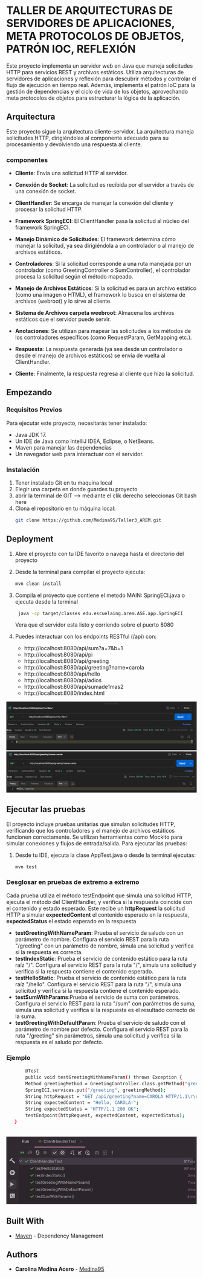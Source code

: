 # TALLER DE ARQUITECTURAS DE SERVIDORES DE APLICACIONES, META PROTOCOLOS DE OBJETOS, PATRÓN IOC, REFLEXIÓN


Este proyecto implementa un servidor web en Java que maneja solicitudes HTTP para servicios REST y archivos estáticos. Utiliza arquitecturas de servidores de aplicaciones y reflexión para descubrir métodos y controlar el flujo de ejecución en tiempo real. Además, implementa el patrón IoC para la gestión de dependencias y el ciclo de vida de los objetos, aprovechando meta protocolos de objetos para estructurar la lógica de la aplicación.

## Arquitectura
Este proyecto sigue la arquitectura cliente-servidor. La arquitectura maneja solicitudes HTTP, dirigiéndolas al componente adecuado para su procesamiento y devolviendo una respuesta al cliente.

### componentes


- **Cliente**: Envía una solicitud HTTP al servidor.

- **Conexión de Socket**: La solicitud es recibida por el servidor a través de una conexión de socket.

- **ClientHandler**: Se encarga de manejar la conexión del cliente y procesar la solicitud HTTP.

- **Framework SpringECI**: El ClientHandler pasa la solicitud al núcleo del framework SpringECI. 

- **Manejo Dinámico de Solicitudes**: El framework determina cómo manejar la solicitud, ya sea dirigiéndola a un controlador o al manejo de archivos estáticos.

- **Controladores**: Si la solicitud corresponde a una ruta manejada por un controlador (como GreetingController o SumController), el controlador procesa la solicitud según el método mapeado.

- **Manejo de Archivos Estáticos**: Si la solicitud es para un archivo estático (como una imagen o HTML), el framework lo busca en el sistema de archivos (webroot) y lo sirve al cliente.

- **Sistema de Archivos carpeta weebroot**: Almacena los archivos estáticos que el servidor puede servir.

- **Anotaciones**: Se utilizan para mapear las solicitudes a los métodos de los controladores específicos (como RequestParam, GetMapping etc.).

- **Respuesta**: La respuesta generada (ya sea desde un controlador o desde el manejo de archivos estáticos) se envía de vuelta al ClientHandler.

- **Cliente**: Finalmente, la respuesta regresa al cliente que hizo la solicitud.

## Empezando

### Requisitos Previos
Para ejecutar este proyecto, necesitarás tener instalado:

- Java JDK 17.
- Un IDE de Java como IntelliJ IDEA, Eclipse, o NetBeans.
- Maven para manejar las dependencias
- Un navegador web para interactuar con el servidor.

### Instalación

1. Tener instalado Git en tu maquina local
2. Elegir una carpeta en donde guardes tu proyecto
3. abrir la terminal de GIT --> mediante el clik derecho seleccionas Git bash here
4. Clona el repositorio en tu máquina local:
   ```bash
   git clone https://github.com/Medina95/Taller3_AREM.git
   ```
## Deployment
1. Abre el proyecto con tu IDE favorito o navega hasta el directorio del proyecto
2. Desde la terminal  para compilar el proyecto ejecuta:

   ```bash
   mvn clean install
   ```
3. Compila el proyecto  que contiene el metodo MAIN: SpringECI.java o ejecuta desde la terminal

   ```bash
    java -cp target/classes edu.escuelaing.arem.ASE.app.SpringECI

   ```
   Vera que el servidor esta listo y corriendo sobre el puerto 8080

4. Puedes interactuar con los endpoints RESTful (/api) con:
    - http://localhost:8080/api/sum?a=7&b=1
    - http://localhost:8080/api/pi
    - http://localhost:8080/api/greeting
    - http://localhost:8080/api/greeting?name=carola
    - http://localhost:8080/api/hello
    - http://localhost:8080/api/adios
    - http://localhost:8080/api/sumade1mas2
    - http://localhost:8080/index.html

![suma](ReadmeImages/Suma.png)
![saludo](ReadmeImages/Saludo.png)

## Ejecutar las pruebas

El proyecto incluye pruebas unitarias que simulan solicitudes HTTP, verificando que los controladores y el manejo de archivos estáticos funcionen correctamente. Se utilizan herramientas como Mockito para simular conexiones y flujos de entrada/salida.
Para ejecutar las pruebas:
1. Desde tu IDE, ejecuta la clase AppTest.java o desde la terminal ejecutas:
   ```bash
   mvn test
   ```
### Desglosar en pruebas de extremo a extremo
Cada prueba utiliza el método testEndpoint que simula una solicitud HTTP, ejecuta el método del ClientHandler, y verifica si la respuesta coincide con el contenido y estado esperado. Este recibe un **httpRequest** la solicitud HTTP a simular
**expectedContent** el contenido esperado en la respuesta, **expectedStatus**  el estado esperado en la respuesta

- **testGreetingWithNameParam**: Prueba el servicio de saludo con un parámetro de nombre. Configura el servicio REST para la ruta "/greeting" con un parámetro de nombre, simula una solicitud y verifica si la respuesta es correcta.
- **testIndexStatic**: Prueba el servicio de contenido estático para la ruta raíz "/". Configura el servicio REST para la ruta "/", simula una solicitud y verifica si la respuesta contiene el contenido esperado.
- **testHelloStatic**: Prueba el servicio de contenido estático para la ruta raíz "/hello". Configura el servicio REST para la ruta "/", simula una solicitud y verifica si la respuesta contiene el contenido esperado.
- **testSumWithParams**:Prueba el servicio de suma con parámetros. Configura el servicio REST para la ruta "/sum" con parámetros de suma, simula una solicitud y verifica si la respuesta es el resultado correcto de la suma.
- **testGreetingWithDefaultParam**: Prueba el servicio de saludo con el parámetro de nombre por defecto. Configura el servicio REST para la ruta "/greeting" sin parámetros, simula una solicitud y verifica si la respuesta es el saludo por defecto.

### Ejemplo
 ```bash
        @Test
        public void testGreetingWithNameParam() throws Exception {
        Method greetingMethod = GreetingController.class.getMethod("greeting", String.class);
        SpringECI.services.put("/greeting", greetingMethod);
        String httpRequest = "GET /api/greeting?name=CAROLA HTTP/1.1\r\n";
        String expectedContent = "Hello, CAROLA!";
        String expectedStatus = "HTTP/1.1 200 OK";
        testEndpoint(httpRequest, expectedContent, expectedStatus);
    }
      
   ```
![pruebas](ReadmeImages/Pruebas.png)

## Built With
* [Maven](https://maven.apache.org/) - Dependency Management



## Authors

* **Carolina Medina Acero** -  [Medina95](https://github.com/Medina95)
